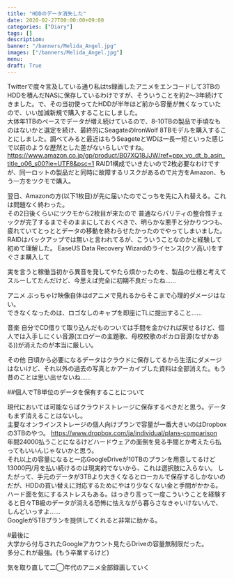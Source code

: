 ```yaml
---
title: "HDDのデータ消失した"
date: 2020-02-27T00:00:00+09:00
categories: ["Diary"]
tags: []
description:
banner: "/banners/Melida_Angel.jpg"
images: ["/banners/Melida_Angel.jpg"]
menu: 
draft: True
---
```






<!--more-->
Twitterで度々言及している通り私はts録画したアニメをエンコードして3TBのHDDを積んだNASに保存しているわけですが、そういうことを約2～3年続けてきました。で、その当初使ってたHDDが半年ほど前から容量が無くなっていたので、いい加減新規で購入することにしました。  
大体年1TBのペースでデータが増え続けているので、8-10TBの製品で手頃なものはないかと選定を続け、最終的にSeagateのIronWolf 8TBモデルを購入することにしました。調べてみると最近はもうSeageteとWDは一長一短といった感じで以前のような歴然とした差がないらしいですね。  
https://www.amazon.co.jp/gp/product/B07XQ18JJW/ref=ppx_yo_dt_b_asin_title_o06_s00?ie=UTF8&psc=1
RAID1構成でいきたいので2枚必要なわけですが、同一ロットの製品だと同時に故障するリスクがあるので片方をAmazon、もう一方をツクモで購入。

翌日、Amazonの方(以下1枚目)が先に届いたのでこっちを先に入れ替える。これは問題なく終わった。  
その2日後くらいにツクモから2枚目が来たので
普通ならパリティの整合性チェックが完了するまでそのままにしておくべきで、明らかな悪手と分かりつつも、疲れていてとっととデータの移動を終わらせたかったのでやってしまいました。
RAIDはバックアップでは無いと言われてるが、こういうことなのかと経験して初めて理解した。
EaseUS Data Recovery Wizardのライセンス(クソ高い)をすぐさま購入して


実を言うと稼働当初から異音を発してやたら煩かったのを、製品の仕様と考えてスルーしてたんだけど、今思えば完全に初期不良だったね……


アニメ
ぶっちゃけ映像自体はdアニメで見れるからそこまで心理的ダメージはない。  
できなくなったのは、ロゴなしのキャプを即座にTLに提出すること……  

音楽
自分でCD借りて取り込んだものついては手間を金かければ戻せるけど、個人では入手しにくい音源(エロゲーの主題歌、母校校歌のボカロ音源(なぜかある))が消えたのが本当に厳しい。


その他
日頃から必要になるデータはクラウドに保存してるから生活にダメージはないけど、それ以外の過去の写真とかアーカイブした資料は全部消えた。もう昔のことは思い出せないね……

##個人でTB単位のデータを保有することについて  
<!--
今更ながらRAIDを組んでようとバックアップは必須です。でないと今回のようなことになります。僕もこの一件でバックアップは必要なんだなってなりました。    
そのバックアップどこに取るかということですが、
-->
現代においては可能ならばクラウドストレージに保存するべきだと思う。データもまず消えることはないし。  
主要なオンラインストレージの個人向けプランで容量が一番大きいのはDropboxの3TBのやつ。
https://www.dropbox.com/ja/individual/plans-comparison  
年間24000払うことになるけどハードウェアの面倒を見る手間とか考えたら払ってもいいんじゃないかと思う。  
それ以上の容量になると一応GoogleDriveが10TBのプランを用意してるけど13000円/月を払い続けるのは現実的でないから、これは選択肢に入らない。
したがって、手元のデータが3TBより大きくなるとローカルで保存するしかないのだが、HDDの買い替えに対応するためにやはり少なくない金と手間がかかる。ハード面を気にするストレスもある。はっきり言って一度こういうことを経験すると日々TB級のデータが消える恐怖に怯えながら暮らさなきゃいけないんで、しんどいっすよ……  
Googleが5TBプランを提供してくれると非常に助かる。  


#最後に  
大学から付与されたGoogleアカウント見たらDriveの容量無制限だった。  
多分これが最強。(もう卒業するけど)  

気を取り直して二◯年代のアニメ全部録画していく